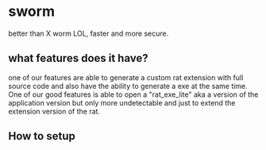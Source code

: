 # sworm
better than X worm LOL, faster and more secure.

## what features does it have?

one of our features are able to generate a custom rat extension with full source code and also have the ability to generate a exe at the same time. One of our good features is able to open a "rat_exe_lite" aka a version of the application version but only more undetectable and just to extend the extension version of the rat.

## How to setup